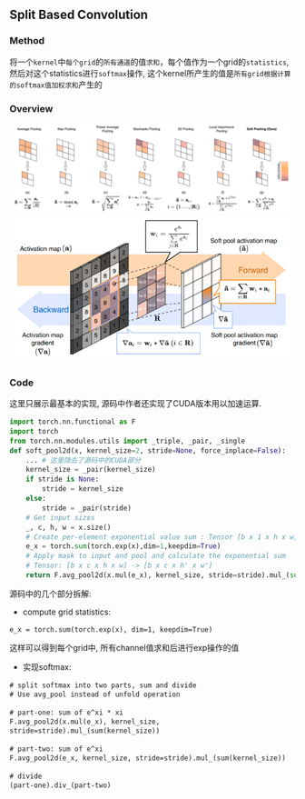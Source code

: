 ## Split Based Convolution
### Method
将一个`kernel`中`每个grid`的`所有通道`的值`求和`，每个值作为一个grid的`statistics`, 然后对这个statistics进行`softmax`操作, 这个kernel所产生的值是`所有grid根据计算的softmax值加权求和`产生的

### Overview
![](../../figs/pooling/SoftPool_1.png)
![](../../figs/pooling/SoftPool_2.png)

### Code
这里只展示最基本的实现, 源码中作者还实现了CUDA版本用以加速运算.
```python
import torch.nn.functional as F
import torch
from torch.nn.modules.utils import _triple, _pair, _single
def soft_pool2d(x, kernel_size=2, stride=None, force_inplace=False):
    ... # 这里隐去了源码中的CUDA部分
    kernel_size = _pair(kernel_size)
    if stride is None:
        stride = kernel_size
    else:
        stride = _pair(stride)
    # Get input sizes
    _, c, h, w = x.size()
    # Create per-element exponential value sum : Tensor [b x 1 x h x w]
    e_x = torch.sum(torch.exp(x),dim=1,keepdim=True)
    # Apply mask to input and pool and calculate the exponential sum
    # Tensor: [b x c x h x w] -> [b x c x h' x w']
    return F.avg_pool2d(x.mul(e_x), kernel_size, stride=stride).mul_(sum(kernel_size)).div_(F.avg_pool2d(e_x, kernel_size, stride=stride).mul_(sum(kernel_size)))
```
源码中的几个部分拆解:
- compute grid statistics:
```
e_x = torch.sum(torch.exp(x), dim=1, keepdim=True)
```
这样可以得到每个grid中, 所有channel值求和后进行exp操作的值

- 实现softmax:
```
# split softmax into two parts, sum and divide
# Use avg_pool instead of unfold operation

# part-one: sum of e^xi * xi
F.avg_pool2d(x.mul(e_x), kernel_size, stride=stride).mul_(sum(kernel_size))

# part-two: sum of e^xi
F.avg_pool2d(e_x, kernel_size, stride=stride).mul_(sum(kernel_size))

# divide
(part-one).div_(part-two)
```